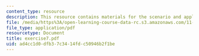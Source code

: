 ```yaml
---
content_type: resource
description: This resource contains materials for the scenario and application.
file: /media/https%3A/open-learning-course-data-rc.s3.amazonaws.com/11-011-the-art-and-science-of-negotiation-spring-2006/ad4cc1d0dfb37c3414fdc50946b2f1be_exercise7.pdf
file_type: application/pdf
resourcetype: Document
title: exercise7.pdf
uid: ad4cc1d0-dfb3-7c34-14fd-c50946b2f1be
---
```

